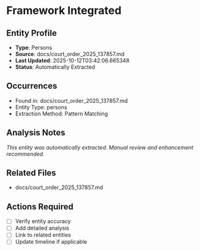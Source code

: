 # Framework Integrated

## Entity Profile
- **Type**: Persons
- **Source**: docs/court_order_2025_137857.md
- **Last Updated**: 2025-10-12T03:42:06.665348
- **Status**: Automatically Extracted

## Occurrences
- Found in: docs/court_order_2025_137857.md
- Entity Type: persons
- Extraction Method: Pattern Matching

## Analysis Notes
*This entity was automatically extracted. Manual review and enhancement recommended.*

## Related Files
- docs/court_order_2025_137857.md

## Actions Required
- [ ] Verify entity accuracy
- [ ] Add detailed analysis
- [ ] Link to related entities
- [ ] Update timeline if applicable
